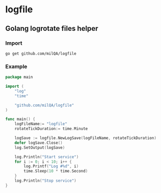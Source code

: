 # logfile

## Golang logrotate files helper

### Import

`go get github.com/milQA/logfile`

### Example

```go
package main

import (
    "log"
    "time"

    "github.com/milQA/logfile"
)

func main() {
    logFileName:= "logfile"
    rotateTickDuration:= time.Minute

    logSave := logfile.NewLogSave(logFileName, rotateTickDuration)
    defer logSave.Close()
    log.SetOutput(logSave)

    log.Println("Start service")
    for i := 0; i < 10; i++ {
        log.Printf("Log #%d", i)
        time.Sleep(10 * time.Second)
    }
    log.Println("Stop service")
}
```